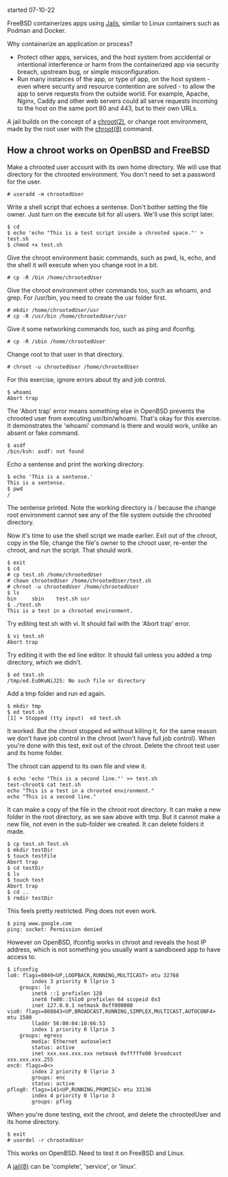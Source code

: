 started 07-10-22

FreeBSD containerizes apps using [Jails](https://docs.freebsd.org/en/books/handbook/jails), similar to Linux containers such as Podman and Docker. 

Why containerize an application or process?
* Protect other apps, services, and the host system from accidental or
  intentional interference or harm from the containerized app via 
  security breach, upstream bug, or simple misconfiguration.
* Run many instances of the app, or type of app, on the host system -
  even where security and resource contention are solved - to allow the
  app to serve requests from the outside world. For example, Apache,
  Nginx, Caddy and other web servers could all serve requests incoming
  to the host on the same port 80 and 443, but to their own URLs.

A jail builds on the concept of a [chroot(2)](https://www.freebsd.org/cgi/man.cgi?query=chroot&sektion=2), or change root environment, made by the root user with the [chroot(8)](https://www.freebsd.org/cgi/man.cgi?query=chroot&sektion=8) command.

## How a chroot works on OpenBSD and FreeBSD

Make a chrooted user account with its own home directory. We will use
that directory for the chrooted environment. You don't need to set a 
password for the user.

```
# useradd -m chrootedUser
```

Write a shell script that echoes a sentense. Don't bother setting the
file owner. Just turn on the execute bit for all users. We'll use this
script later.

```
$ cd
$ echo 'echo "This is a test script inside a chrooted space."' > test.sh
$ chmod +x test.sh
```

Give the chroot environment basic commands, such as pwd, ls, echo, and
the shell it will execute when you change root in a bit.
```
# cp -R /bin /home/chrootedUser
```

Give the chroot environment other commands too, such as whoami, and
grep. For /usr/bin, you need to create the usr folder first.
```
# mkdir /home/chrootedUser/usr
# cp -R /usr/bin /home/chrootedUser/usr
```

Give it some networking commands too, such as ping and ifconfig.
```
# cp -R /sbin /home/chrootedUser
```

Change root to that user in that directory.
```
# chroot -u chrootedUser /home/chrootedUser
```

For this exercise, ignore errors about tty and job control.

```
$ whoami
Abort trap
```

The 'Abort trap' error means something else in OpenBSD prevents the 
chrooted user from executing usr/bin/whoami. That's okay for this
exercise. It demonstrates the 'whoami' command is there and would work,
unlike an absent or fake command.

```
$ asdf
/bin/ksh: asdf: not found
```

Echo a sentense and print the working directory.
```
$ echo 'This is a sentense.'
This is a sentense.
$ pwd
/
```

The sentense printed. Note the working directory is / because the change
root environment cannot see any of the file system outside the chrooted
directory.

Now it's time to use the shell script we made earlier. Exit out of the
chroot, copy in the file, change the file's owner to the chroot user, 
re-enter the chroot, and run the script. That should work.

```
$ exit
$ cd
# cp test.sh /home/chrootedUser
# chown chrootedUser /home/chrootedUser/test.sh
# chroot -u chrootedUser /home/chrootedUser
$ ls
bin     sbin    test.sh usr
$ ./test.sh
This is a test in a chrooted environment.
```

Try editing test.sh with vi. It should fail with the 'Abort trap' 
error.

```
$ vi test.sh
Abort trap
```

Try editing it with the ed line editor. It should fail unless you 
added a tmp directory, which we didn't.

```
$ ed test.sh
/tmp/ed.EuOKuNiJ2S: No such file or directory
```

Add a tmp folder and run ed again.

```
$ mkdir tmp
$ ed test.sh
[1] + Stopped (tty input)  ed test.sh
```

It worked. But the chroot stopped ed without killing it, for the same
reason we don't have job control in the chroot (won't have full job
control).
When you're done with this test, exit out of the chroot. Delete the
chroot test user and its home folder.

The chroot can append to its own file and view it.

```
$ echo 'echo "This is a second line."' >> test.sh
test-chroot$ cat test.sh
echo "This is a test in a chrooted environment."
echo "This is a second line."
```

It can make a copy of the file in the chroot root directory. It can make
a new folder in the root directory, as we saw above with tmp. But it
cannot make a new file, not even in the sub-folder we created. It can
delete folders it made.

```
$ cp test.sh Test.sh
$ mkdir testDir
$ touch testFile
Abort trap
$ cd testDir
$ ls
$ touch test
Abort trap
$ cd ..
$ rmdir testDir
```

This feels pretty restricted. Ping does not even work.

```
$ ping www.google.com
ping: socket: Permission denied
```

However on OpenBSD, ifconfig works in chroot and reveals the host IP
address, which is not something you usually want a sandboxed app to have
access to.

```
$ ifconfig
lo0: flags=8049<UP,LOOPBACK,RUNNING,MULTICAST> mtu 32768
        index 3 priority 0 llprio 3
	groups: lo
        inet6 ::1 prefixlen 128
        inet6 fe80::1%lo0 prefixlen 64 scopeid 0x3
        inet 127.0.0.1 netmask 0xff000000
vio0: flags=808843<UP,BROADCAST,RUNNING,SIMPLEX,MULTICAST,AUTOCONF4> mtu 1500
        lladdr 56:00:04:10:66:53
        index 1 priority 0 llprio 3
	groups: egress
        media: Ethernet autoselect
        status: active
        inet xxx.xxx.xxx.xxx netmask 0xfffffe00 broadcast xxx.xxx.xxx.255
enc0: flags=0<>
        index 2 priority 0 llprio 3
        groups: enc
        status: active
pflog0: flags=141<UP,RUNNING,PROMISC> mtu 33136
        index 4 priority 0 llprio 3
        groups: pflog
```

When you're done testing, exit the chroot, and delete the chrootedUser
and its home directory.

```
$ exit
# userdel -r chrootedUser
```

This works on OpenBSD. Need to test it on FreeBSD and Linux.


A [jail(8)](https://www.freebsd.org/cgi/man.cgi?query=jail&sektion=8&format=html) can be 'complete', 'service', or 'linux'.


